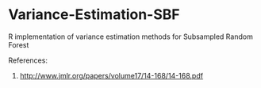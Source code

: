 # Variance-Estimation-SBF
R implementation of variance estimation methods for Subsampled Random Forest

References:
1. http://www.jmlr.org/papers/volume17/14-168/14-168.pdf
